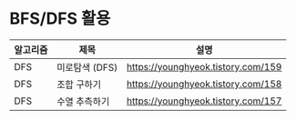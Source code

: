 # BFS/DFS 활용

|알고리즘|제목|설명|
|------|---|---|
|DFS|미로탐색 (DFS)|https://younghyeok.tistory.com/159|
|DFS|조합 구하기|https://younghyeok.tistory.com/158|
|DFS|수열 추측하기|https://younghyeok.tistory.com/157|

